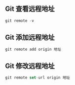## Git 查看远程地址

```js
git remote -v
```

## Git 添加远程地址

```js
git remote add origin 地址
```

## Git 修改远程地址

```js
git remote set-url origin 地址
```
